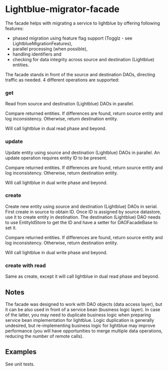 # Lightblue-migrator-facade

The facade helps with migrating a service to lightblue by offering following features:
* phased migration using feature flag support (Togglz - see LightblueMigrationFeatures),
* parallel processing (when possible),
* handling identifiers and
* checking for data integrity across source and destination (Lightblue) entities.

The facade stands in front of the source and destination DAOs, directing traffic as needed. 4 different operations are supported:

### get

Read from source and destination (Lightblue) DAOs in parallel.

Compare returned entities. If differences are found, return source entity and log inconsistency. Otherwise, return destination entity.

Will call lightblue in dual read phase and beyond.

### update

Update entity using source and destination (Lightblue) DAOs in parallel. An update operation requires entity ID to be present.

Compare returned entities. If differences are found, return source entity and log inconsistency. Otherwise, return destination entity.

Will call lightblue in dual write phase and beyond.

### create

Create new entity using source and destination (Lightblue) DAOs in serial. First create in source to obtain ID. Once ID is assigned by source datastore, use it to create entity in destination. The destination (Lightblue) DAO needs to use EntityIdStore to get the ID and have a setter for DAOFacadeBase to set it.

Compare returned entities. If differences are found, return source entity and log inconsistency. Otherwise, return destination entity.

Will call lightblue in dual write phase and beyond.

### create with read

Same as create, except it will call lightblue in dual read phase and beyond.

## Notes

The facade was designed to work with DAO objects (data access layer), but it can be also used in front of a service bean (business logic layer). In case of the latter, you may need to duplicate business logic when preparing service bean implementation for lightblue. Logic duplication is generally undesired, but re-implementing business logic for lightblue may improve performance (you will have opportunities to merge multiple data operations, reducing the number of remote calls).

## Examples

See unit tests.
